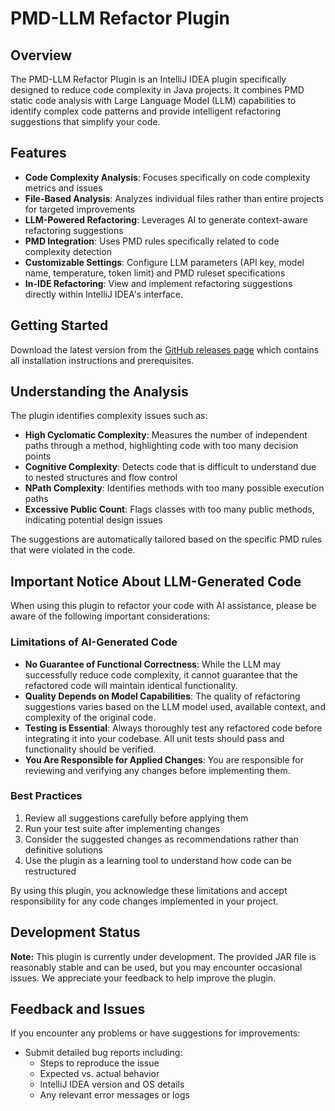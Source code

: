 # PMD-LLM Refactor Plugin
## Overview
The PMD-LLM Refactor Plugin is an IntelliJ IDEA plugin specifically designed to reduce code complexity in Java projects. It combines PMD static code analysis with Large Language Model (LLM) capabilities to identify complex code patterns and provide intelligent refactoring suggestions that simplify your code.

## Features
- **Code Complexity Analysis**: Focuses specifically on code complexity metrics and issues
- **File-Based Analysis**: Analyzes individual files rather than entire projects for targeted improvements
- **LLM-Powered Refactoring**: Leverages AI to generate context-aware refactoring suggestions
- **PMD Integration**: Uses PMD rules specifically related to code complexity detection
- **Customizable Settings**: Configure LLM parameters (API key, model name, temperature, token limit) and PMD ruleset specifications
- **In-IDE Refactoring**: View and implement refactoring suggestions directly within IntelliJ IDEA's interface.

## Getting Started

Download the latest version from the [GitHub releases page](https://github.com/Samo5412/pmd-llm-refactor-plugin/releases/tag/v1.0.0-alpha) which contains all installation instructions and prerequisites.

## Understanding the Analysis
The plugin identifies complexity issues such as:
- **High Cyclomatic Complexity**: Measures the number of independent paths through a method, highlighting code with too many decision points
- **Cognitive Complexity**: Detects code that is difficult to understand due to nested structures and flow control
- **NPath Complexity**: Identifies methods with too many possible execution paths
- **Excessive Public Count**: Flags classes with too many public methods, indicating potential design issues

The suggestions are automatically tailored based on the specific PMD rules that were violated in the code. 

## Important Notice About LLM-Generated Code
When using this plugin to refactor your code with AI assistance, please be aware of the following important considerations:
### Limitations of AI-Generated Code
- **No Guarantee of Functional Correctness**: While the LLM may successfully reduce code complexity, it cannot guarantee that the refactored code will maintain identical functionality.
- **Quality Depends on Model Capabilities**: The quality of refactoring suggestions varies based on the LLM model used, available context, and complexity of the original code.
- **Testing is Essential**: Always thoroughly test any refactored code before integrating it into your codebase. All unit tests should pass and functionality should be verified.
- **You Are Responsible for Applied Changes**: You are responsible for reviewing and verifying any changes before implementing them.

### Best Practices
1. Review all suggestions carefully before applying them
2. Run your test suite after implementing changes
3. Consider the suggested changes as recommendations rather than definitive solutions
4. Use the plugin as a learning tool to understand how code can be restructured

By using this plugin, you acknowledge these limitations and accept responsibility for any code changes implemented in your project.

## Development Status
**Note:** This plugin is currently under development. The provided JAR file is reasonably stable and can be used, but you may encounter occasional issues. We appreciate your feedback to help improve the plugin.

## Feedback and Issues
If you encounter any problems or have suggestions for improvements:
* Submit detailed bug reports including:
    - Steps to reproduce the issue
    - Expected vs. actual behavior
    - IntelliJ IDEA version and OS details
    - Any relevant error messages or logs


